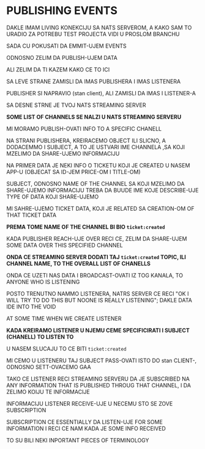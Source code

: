 # PUBLISHING EVENTS

DAKLE IMAM LIVING KONEKCIJU SA NATS SERVEROM, A KAKO SAM TO URADIO ZA POTREBU TEST PROJECTA VIDI U PROSLOM BRANCHU

SADA CU POKUSATI DA EMMIT-UJEM EVENTS

ODNOSNO ZELIM DA PUBLISH-UJEM DATA

ALI ZELIM DA TI KAZEM KAKO CE TO ICI

SA LEVE STRANE ZAMISLI DA IMAS PUBLISHERA I IMAS LISTENERA

PUBLISHER SI NAPRAVIO (stan client), ALI ZAMISLI DA IMAS I LISTENER-A

SA DESNE STRNE JE TVOJ NATS STREAMING SERVER

**SOME LIST OF CHANNELS SE NALZI U NATS STREAMING SERVERU**

MI MORAMO PUBLISH-OVATI INFO TO A SPECIFIC CHANELL

NA STRANI PUBLISHERA, KREIRACEMO OBJECT ILI SLICNO, A DODACEMMO I SUBJECT, A TO JE USTVARI IME CHANNELA ,SA KOJI MZELIMO DA SHARE-UJEMO INFORMACIJU

NA PRIMER DATA JE NEKI INFO O TICKETU KOJI JE CREATED U NASEM APP-U (OBJECAT SA ID-JEM PRICE-OM I TITLE-OM)

SUBJECT, ODNOSNO NAME OF THE CHANNEL SA KOJI MZELIMO DA SHARE-UJEMO INFORMACIJU TREBA DA BUUDE IME KOJE DESCRIBE-UJE TYPE OF DATA KOJI SHARE-UJEMO

MI SAHRE-UJEMO TICKET DATA, KOJI JE RELATED SA CREATION-OM OF THAT TICKET DATA

**PREMA TOME NAME OF THE CHANNEL BI BIO `ticket:created`**

KADA PUBLISHER REACH-UJE OVER RECI CE, ZELIM DA SHARE-UJEM SOME DATA OVER THIS SPECIFIED CHANNEL 

**ONDA CE STREAMING SERVER DODATI TAJ `ticket:created` TOPIC, ILI CHANNEL NAME, TO THE OVERALL LIST OF CHANELLS**

ONDA CE UZETI NAS DATA I BROADCAST-OVATI IZ TOG KANALA, TO ANYONE WHO IS LISTENING

POSTO TRENUTNO NAMMO LISTENERA, NATRS SERVER CE RECI "OK I WILL TRY TO DO THIS BUT NOONE IS REALLY LISTENING"; DAKLE DATA IDE INTO THE VOID

AT SOME TIME WHEN WE CREATE LISTENER

**KADA KREIRAMO LISTENER U NJEMU CEME SPECIFICIRATI I SUBJECT (CHANELL) TO LISTEN TO**

U NASEM SLUCAJU TO CE BITI `ticket:created`

MI CEMO U LISTENERU TAJ SUBJECT PASS-OVATI ISTO DO stan CLIENT-, ODNOSNO SETT-OVACEMO GAA

TAKO CE LISTENER RECI STREAMING SERVERU DA JE SUBSCRIBED NA ANY INFORMATION THAT IS PUBLISHED THROUG THAT CHANNEL, I DA ZELIMO KOIJU TE INFORMACIJE

INFORMACIJU LISTENER RECEIVE-UJE U NECEMU STO SE ZOVE SUBSCRIPTION

SUBSCRIPTION CE ESSENTIALLY DA LISTEN-UJE FOR SOME INFORMATION I RECI CE NAM KADA JE SOME INFO RECEIVED

TO SU BILI NEKI INPORTANT PIECES OF TERMINOLOGY
